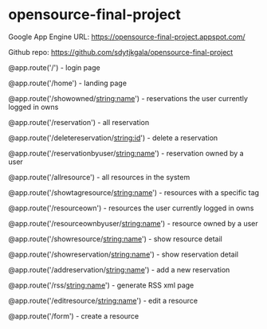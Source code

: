 # opensource-final-project

Google App Engine URL: https://opensource-final-project.appspot.com/

Github repo: https://github.com/sdytjkgala/opensource-final-project

@app.route('/') - login page

@app.route('/home') - landing page

@app.route('/showowned/<string:name>') - reservations the user currently logged in owns

@app.route('/reservation') - all reservation

@app.route('/deletereservation/<string:id>') - delete a reservation

@app.route('/reservationbyuser/<string:name>') - reservation owned by a user

@app.route('/allresource') - all resources in the system
		
@app.route('/showtagresource/<string:name>') - resources with a specific tag

@app.route('/resourceown') - resources the user currently logged in owns

@app.route('/resourceownbyuser/<string:name>') - resource owned by a user

@app.route('/showresource/<string:name>') - show resource detail
		
@app.route('/showreservation/<string:name>') - show reservation detail

@app.route('/addreservation/<string:name>') - add a new reservation

@app.route('/rss/<string:name>') - generate RSS xml page

@app.route('/editresource/<string:name>') - edit a resource

@app.route('/form') - create a resource
